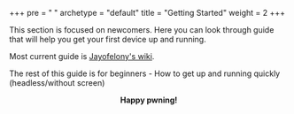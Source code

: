 +++
pre = "<i class='fas fa-brain'></i> "
archetype = "default"
title = "Getting Started"
weight = 2
+++

This section is focused on newcomers. Here you can look through guide that will help you get your first device up and running.

Most current guide is [Jayofelony's wiki](https://github.com/jayofelony/pwnagotchi/wiki).

The rest of this guide is for beginners - How to get up and running quickly (headless/without screen)

<p style="text-align: center;"><strong>Happy pwning!</strong></p>
